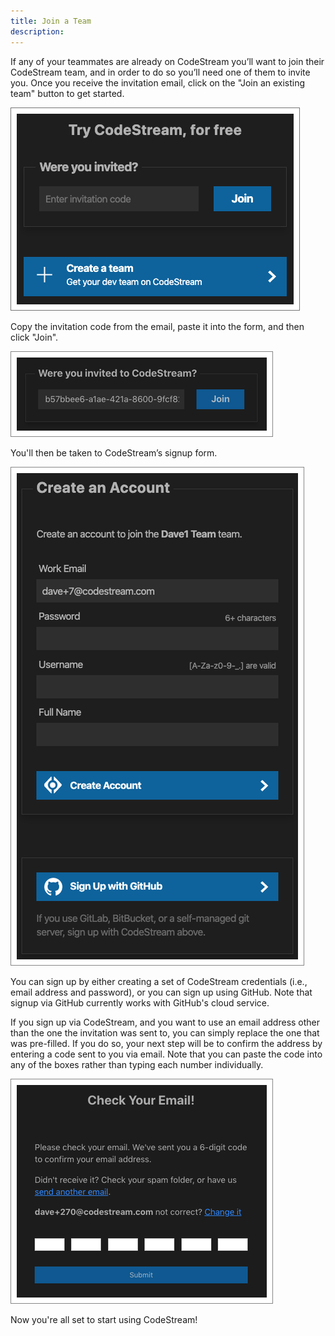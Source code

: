 ```yaml
---
title: Join a Team
description: 
---
```


If any of your teammates are already on CodeStream you’ll want to join their
CodeStream team, and in order to do so you’ll need one of them to invite you.
Once you receive the invitation email, click on the "Join an existing team" button to
get started.

![Join Team](../assets/images/InitialPane3.png)

Copy the invitation code from the email, paste it into the form, and then click
"Join".

![Invitation Code](../assets/images/InviteCode1.png)

You'll then be taken to CodeStream’s signup form.

![Create an Account](../assets/images/CreateAnAccountInvite2.png)

You can sign up by either creating a set of CodeStream credentials (i.e., email
address and password), or you can sign up using GitHub. Note that signup via
GitHub currently works with GitHub's cloud service.

If you sign up via CodeStream, and you want to use an email address other than
the one the invitation was sent to, you can simply replace the one that was
pre-filled. If you do so, your next step will be to confirm the address by
entering a code sent to you via email. Note that you can paste the code into any
of the boxes rather than typing each number individually.

![Confirm Email](../assets/images/EmailConfirmation.png)

Now you're all set to start using CodeStream!
